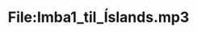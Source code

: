 ---
title: File:Imba1_til_Íslands.mp3
recording of: til Íslands
reading speed: slow
speaker: Imba
license: CC0
---